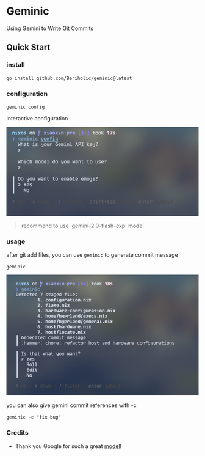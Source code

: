 # Geminic
Using Gemini to Write Git Commits 

## Quick Start
### install
```shell
go install github.com/Beriholic/geminic@latest
```
### configuration
```shell
geminic config
```
Interactive configuration

![](./assets/config.png)

> recommend to use 'gemini-2.0-flash-exp' model

### usage
after git add files, you can use `geminic` to generate commit message

```shell
geminic
```

![](./assets/root.png)

you can also give gemini commit references with -c
```shell
geminic -c "fix bug"
```

### Credits
  - Thank you Google for such a great [model](https://ai.google/get-started/for-developers)!
